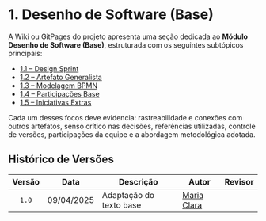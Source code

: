 
# 1. Desenho de Software (Base)

A Wiki ou GitPages do projeto apresenta uma seção dedicada ao **Módulo Desenho de Software (Base)**, estruturada com os seguintes subtópicos principais:

- [1.1 – Design Sprint](/docs/Base/1.1.DesignSprint.md)  
- [1.2 – Artefato Generalista](/docs/Base/1.2.ArtefatoGeneralista.md)  
- [1.3 – Modelagem BPMN](/docs/Base/1.3.ModelagemBPMN.md)  
- [1.4 – Participações Base](/docs/Base/1.4.ParticipacoesBase.md)  
- [1.5 – Iniciativas Extras](/docs/Base/1.5.IniciativasExtras.md)

Cada um desses focos deve evidencia: rastreabilidade e conexões com outros artefatos, senso crítico nas decisões, referências utilizadas, controle de versões, participações da equipe e a abordagem metodológica adotada.

## Histórico de Versões

| Versão | Data       | Descrição                            | Autor                                                 | Revisor                                               |
| :----: | ---------- | ------------------------------------ | ----------------------------------------------------- | ----------------------------------------------------- |
| `1.0`  | 09/04/2025 | Adaptação do texto base     |  [Maria Clara](https://github.com/Oleari19) |